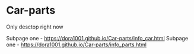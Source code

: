 # Car-parts

Only desctop right now

Subpage one - https://dora1001.github.io/Car-parts/info_car.html
Subpage one - https://dora1001.github.io/Car-parts/info_parts.html
